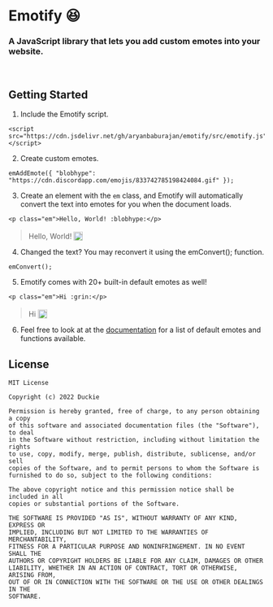 <h1>Emotify 😆</h1>
<h3>
  A JavaScript library that lets you add custom emotes into your website.
</h3>
<br>

## Getting Started

1. Include the Emotify script.
```
<script src="https://cdn.jsdelivr.net/gh/aryanbaburajan/emotify/src/emotify.js"></script>
```

2. Create custom emotes.
```
emAddEmote({ "blobhype": "https://cdn.discordapp.com/emojis/833742785198424084.gif" });
```

3. Create an element with the `em` class, and Emotify will automatically convert the text into emotes for you when the document loads.
```
<p class="em">Hello, World! :blobhype:</p>
```
> Hello, World! <img class="em" src="https://cdn.discordapp.com/emojis/833742785198424084.gif" style="transform: translateY(0.25em);" height="18">

4. Changed the text? You may reconvert it using the emConvert(); function.
```
emConvert();
```

5. Emotify comes with 20+ built-in default emotes as well!
```
<p class="em">Hi :grin:</p>
```
> Hi  <img class="em" src="https://cdn-icons-png.flaticon.com/512/742/742751.png" style="transform: translateY(0.25em);" height="18">

6. Feel free to look at at the [documentation](https://aryanbaburajan.github.io/Emotify/docs) for a list of default emotes and functions available.

## License
```
MIT License

Copyright (c) 2022 Duckie

Permission is hereby granted, free of charge, to any person obtaining a copy
of this software and associated documentation files (the "Software"), to deal
in the Software without restriction, including without limitation the rights
to use, copy, modify, merge, publish, distribute, sublicense, and/or sell
copies of the Software, and to permit persons to whom the Software is
furnished to do so, subject to the following conditions:

The above copyright notice and this permission notice shall be included in all
copies or substantial portions of the Software.

THE SOFTWARE IS PROVIDED "AS IS", WITHOUT WARRANTY OF ANY KIND, EXPRESS OR
IMPLIED, INCLUDING BUT NOT LIMITED TO THE WARRANTIES OF MERCHANTABILITY,
FITNESS FOR A PARTICULAR PURPOSE AND NONINFRINGEMENT. IN NO EVENT SHALL THE
AUTHORS OR COPYRIGHT HOLDERS BE LIABLE FOR ANY CLAIM, DAMAGES OR OTHER
LIABILITY, WHETHER IN AN ACTION OF CONTRACT, TORT OR OTHERWISE, ARISING FROM,
OUT OF OR IN CONNECTION WITH THE SOFTWARE OR THE USE OR OTHER DEALINGS IN THE
SOFTWARE.
```